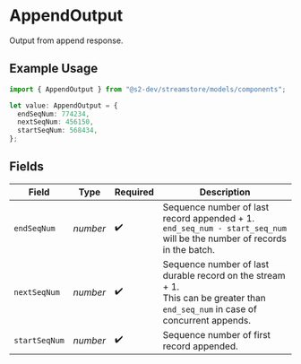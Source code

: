 # AppendOutput

Output from append response.

## Example Usage

```typescript
import { AppendOutput } from "@s2-dev/streamstore/models/components";

let value: AppendOutput = {
  endSeqNum: 774234,
  nextSeqNum: 456150,
  startSeqNum: 568434,
};
```

## Fields

| Field                                                                                                                           | Type                                                                                                                            | Required                                                                                                                        | Description                                                                                                                     |
| ------------------------------------------------------------------------------------------------------------------------------- | ------------------------------------------------------------------------------------------------------------------------------- | ------------------------------------------------------------------------------------------------------------------------------- | ------------------------------------------------------------------------------------------------------------------------------- |
| `endSeqNum`                                                                                                                     | *number*                                                                                                                        | :heavy_check_mark:                                                                                                              | Sequence number of last record appended + 1.<br/>`end_seq_num - start_seq_num` will be the number of records in the batch.      |
| `nextSeqNum`                                                                                                                    | *number*                                                                                                                        | :heavy_check_mark:                                                                                                              | Sequence number of last durable record on the stream + 1.<br/>This can be greater than `end_seq_num` in case of concurrent appends. |
| `startSeqNum`                                                                                                                   | *number*                                                                                                                        | :heavy_check_mark:                                                                                                              | Sequence number of first record appended.                                                                                       |